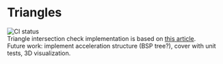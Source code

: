 # Triangles
![CI status](https://github.com/kachkov98/Triangles/workflows/Build/badge.svg)  
Triangle intersection check implementation is based on [this article](https://web.stanford.edu/class/cs277/resources/papers/Moller1997b.pdf).  
Future work: implement acceleration structure (BSP tree?), cover with unit tests, 3D visualization.
